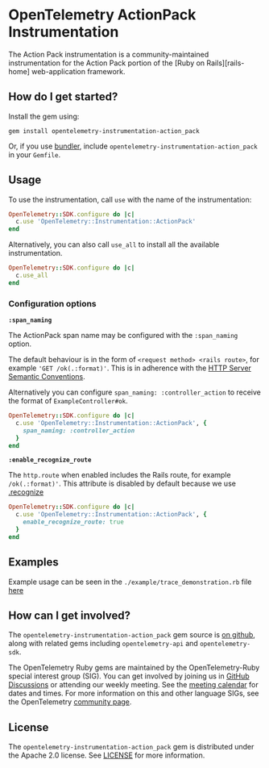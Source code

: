 # OpenTelemetry ActionPack Instrumentation

The Action Pack instrumentation is a community-maintained instrumentation for the Action Pack portion of the [Ruby on Rails][rails-home] web-application framework.

## How do I get started?

Install the gem using:

```
gem install opentelemetry-instrumentation-action_pack
```

Or, if you use [bundler][bundler-home], include `opentelemetry-instrumentation-action_pack` in your `Gemfile`.

## Usage

To use the instrumentation, call `use` with the name of the instrumentation:

```ruby
OpenTelemetry::SDK.configure do |c|
  c.use 'OpenTelemetry::Instrumentation::ActionPack'
end
```

Alternatively, you can also call `use_all` to install all the available instrumentation.

```ruby
OpenTelemetry::SDK.configure do |c|
  c.use_all
end
```

### Configuration options

**`:span_naming`**

The ActionPack span name may be configured with the `:span_naming` option.

The default behaviour is in the form of `<request method> <rails route>`, for example `'GET /ok(.:format)'`. This is in adherence with the [HTTP Server Semantic Conventions](https://opentelemetry.io/docs/reference/specification/trace/semantic_conventions/http/#http-server-semantic-conventions).

Alternatively you can configure `span_naming: :controller_action` to receive the format of `ExampleController#ok`.

```ruby
OpenTelemetry::SDK.configure do |c|
  c.use 'OpenTelemetry::Instrumentation::ActionPack', {
    span_naming: :controller_action
  }
end
```

**`:enable_recognize_route`**

The `http.route` when enabled includes the Rails route, for example `/ok(.:format)'`. This attribute is disabled by default because we use [.recognize](https://github.com/rails/rails/blob/v6.1.3/actionpack/lib/action_dispatch/journey/router.rb#L65)

```ruby
OpenTelemetry::SDK.configure do |c|
  c.use 'OpenTelemetry::Instrumentation::ActionPack', {
    enable_recognize_route: true
  }
end
```

## Examples

Example usage can be seen in the `./example/trace_demonstration.rb` file [here](https://github.com/open-telemetry/opentelemetry-ruby-contrib/blob/main/instrumentation/action_pack/example/trace_demonstration.ru)

## How can I get involved?

The `opentelemetry-instrumentation-action_pack` gem source is [on github][repo-github], along with related gems including `opentelemetry-api` and `opentelemetry-sdk`.

The OpenTelemetry Ruby gems are maintained by the OpenTelemetry-Ruby special interest group (SIG). You can get involved by joining us in [GitHub Discussions][discussions-url] or attending our weekly meeting. See the [meeting calendar][community-meetings] for dates and times. For more information on this and other language SIGs, see the OpenTelemetry [community page][ruby-sig].

## License

The `opentelemetry-instrumentation-action_pack` gem is distributed under the Apache 2.0 license. See [LICENSE][license-github] for more information.

[bundler-home]: https://bundler.io
[repo-github]: https://github.com/open-telemetry/opentelemetry-ruby
[license-github]: https://github.com/open-telemetry/opentelemetry-ruby-contrib/blob/main/LICENSE
[ruby-sig]: https://github.com/open-telemetry/community#ruby-sig
[community-meetings]: https://github.com/open-telemetry/community#community-meetings
[discussions-url]: https://github.com/open-telemetry/opentelemetry-ruby/discussions
